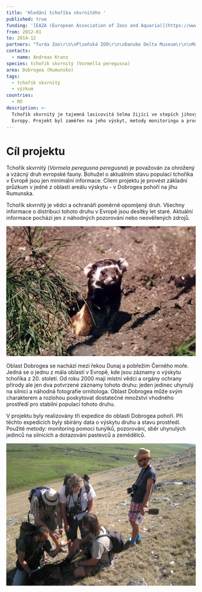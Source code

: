 ```yaml
---
title: 'Hledání tchoříka skvrnitého '
published: true
funding: '[EAZA (European Association of Zoos and Aquaria)](https://www.eaza.net/)'
from: 2012-01
to: 2014-12
partners: "Turda Zoo\r\n\nPlzeňská ZOO\r\n\nDanube Delta Museum\r\n\nMacin National Park\r\n\nNational Institute for Research in the Danube Delta"
contacts:
  - name: Andreas Kranz
species: tchořík skvrnitý (Vormella peregusna)
area: Dobrogea (Rumunsko)
tags:
  - tchořík skvrnitý
  - výzkum
countries:
  - RO
description: >-
  Tchořík skvrnitý je tajemná lasicovitá šelma žijící ve stepích jihovýchodní
  Evropy. Projekt byl zaměřen na jeho výskyt, metody monitoringu a prostředí
---
```

# Cíl projektu

Tchořík skvrnitý (_Vormela peregusna peregusna_) je považován za ohrožený a vzácný druh evropské fauny. Bohužel o aktuálním stavu populací tchoříka v Evropě jsou jen minimální informace. Cílem projektu je provést základní průzkum v jedné z oblastí areálu výskytu - v Dobrogea pohoří na jihu Rumunska. 

Tchořík skvrnitý je vědci a ochranáři poměrně opomíjený druh. Všechny informace o distribuci tohoto druhu v Evropě jsou desítky let staré. Aktuální informace pochází jen z náhodných pozorování nebo neověřených zdrojů.

![Tchořík skvrnitý](/media/007.jpg "tchořík skvrnitý (Vormella peregusna), autor: Aleš Toman")

Oblast Dobrogea se nachází mezi řekou Dunaj a pobřežím Černého moře. Jedná se o jednu z mála oblastí v Evropě, kde jsou záznamy o výskytu tchoříka z 20. století. Od roku 2000 mají místní vědci a orgány ochrany přírody ale jen dva potvrzené záznamy tohoto druhu: jeden jedinec uhynulý na silnici a náhodná fotografie ornitologa. Oblast Dobrogea může svým charakterem a rozlohou poskytovat dostatečné množství vhodného prostředí pro stabilní populaci tohoto druhu. 

V projektu byly realizovány tři expedice do oblasti Dobrogea pohoří. Při těchto expedicích byly sbírány data o výskytu druhu a stavu prostředí. Použité metody: monitoring pomocí tunýlků, pozorování, sběr uhynulých jedinců na silnicích a dotazování pastevců a zemědělců. 

![pracovní tým ](/media/field_team.jpg "pracovní tým v Dobrogei")
